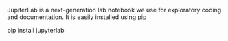 JupiterLab is a next-generation lab notebook we use for exploratory coding and documentation. It is easily installed using pip

pip install jupyterlab
